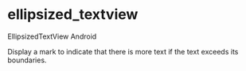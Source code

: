 # ellipsized_textview
EllipsizedTextView Android 

Display a mark to indicate that there is more text if the text exceeds its boundaries.

